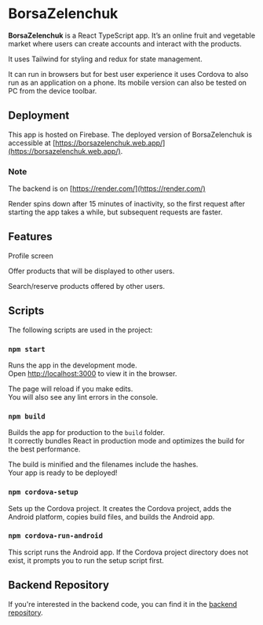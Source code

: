 # BorsaZelenchuk
__BorsaZelenchuk__ is a React TypeScript app. It’s an online fruit and vegetable market where users can create accounts and interact with the products. 

It uses Tailwind for styling and redux for state management. 

It can run in browsers but for best user experience it uses Cordova to also run as an application on a phone. Its mobile version can also be tested on PC from the device toolbar. 

## Deployment

This app is hosted on Firebase. The deployed version of BorsaZelenchuk is accessible at [https://borsazelenchuk.web.app/](https://borsazelenchuk.web.app/).
### Note 
The backend is on  [https://render.com/](https://render.com/)

Render spins down after 15 minutes of inactivity, so the first request after starting the app takes a while, but subsequent requests are faster. 

## Features

Profile screen

Offer products that will be displayed to other users.

Search/reserve products offered by other users.


## Scripts
The following scripts are used in the project:

### `npm start`
Runs the app in the development mode.\
Open [http://localhost:3000](http://localhost:3000) to view it in the browser.

The page will reload if you make edits.\
You will also see any lint errors in the console.

### `npm build`
Builds the app for production to the `build` folder.\
It correctly bundles React in production mode and optimizes the build for the best performance.

The build is minified and the filenames include the hashes.\
Your app is ready to be deployed!

### `npm cordova-setup`
Sets up the Cordova project. It creates the Cordova project, adds the Android platform, copies build files, and builds the Android app.
### `npm cordova-run-android`
This script runs the Android app. If the Cordova project directory does not exist, it prompts you to run the setup script first.


## Backend Repository

If you're interested in the backend code, you can find it in the [backend repository](https://github.com/KubretiMC/borsa-zelenchuk--backend).



